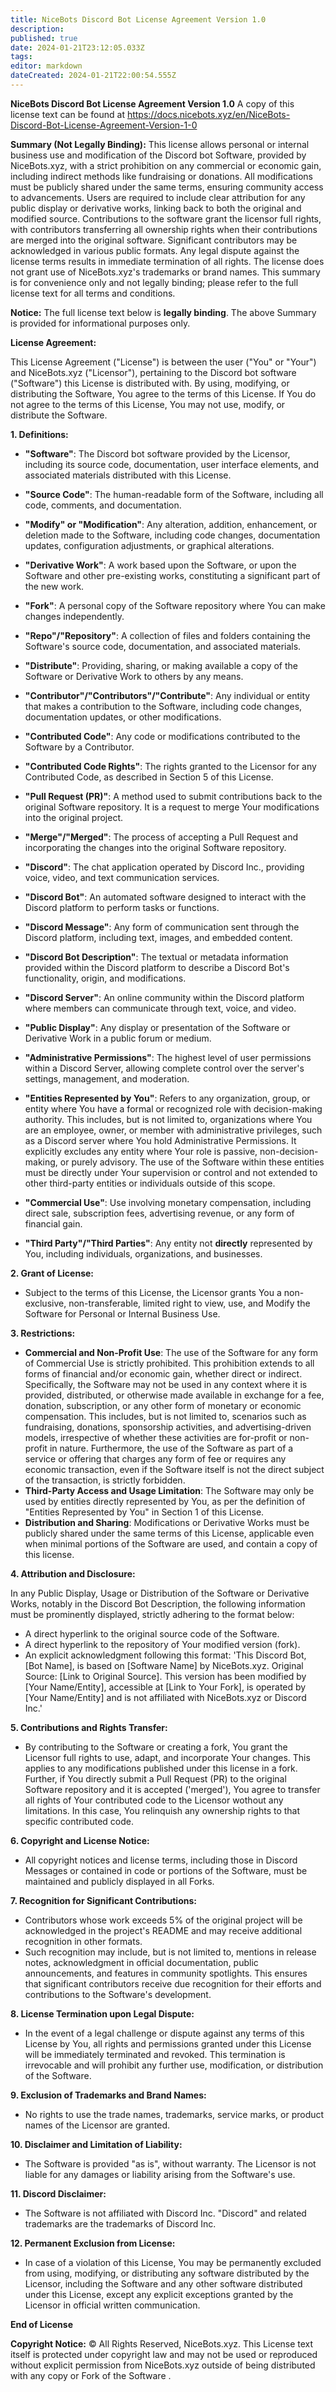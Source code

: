 ```yaml
---
title: NiceBots Discord Bot License Agreement Version 1.0
description: 
published: true
date: 2024-01-21T23:12:05.033Z
tags: 
editor: markdown
dateCreated: 2024-01-21T22:00:54.555Z
---
```


**NiceBots Discord Bot License Agreement Version 1.0**
A copy of this license text can be found at https://docs.nicebots.xyz/en/NiceBots-Discord-Bot-License-Agreement-Version-1-0

**Summary (Not Legally Binding):** This license allows personal or internal business use and modification of the Discord bot Software, provided by NiceBots.xyz, with a strict prohibition on any commercial or economic gain, including indirect methods like fundraising or donations. All modifications must be publicly shared under the same terms, ensuring community access to advancements. Users are required to include clear attribution for any public display or derivative works, linking back to both the original and modified source. Contributions to the software grant the licensor full rights, with contributors transferring all ownership rights when their contributions are merged into the original software. Significant contributors may be acknowledged in various public formats. Any legal dispute against the license terms results in immediate termination of all rights. The license does not grant use of NiceBots.xyz's trademarks or brand names. This summary is for convenience only and not legally binding; please refer to the full license text for all terms and conditions.

**Notice:** The full license text below is **legally binding**. The above Summary is provided for informational purposes only.

**License Agreement:**

This License Agreement ("License") is between the user ("You" or "Your") and NiceBots.xyz ("Licensor"), pertaining to the Discord bot software ("Software") this License is distributed with. By using, modifying, or distributing the Software, You agree to the terms of this License. If You do not agree to the terms of this License, You may not use, modify, or distribute the Software.

**1. Definitions:**

- **"Software"**: The Discord bot software provided by the Licensor, including its source code, documentation, user interface elements, and associated materials distributed with this License.

- **"Source Code"**: The human-readable form of the Software, including all code, comments, and documentation.

- **"Modify" or "Modification"**: Any alteration, addition, enhancement, or deletion made to the Software, including code changes, documentation updates, configuration adjustments, or graphical alterations.

- **"Derivative Work"**: A work based upon the Software, or upon the Software and other pre-existing works, constituting a significant part of the new work.

- **"Fork"**: A personal copy of the Software repository where You can make changes independently.

- **"Repo"/"Repository"**: A collection of files and folders containing the Software's source code, documentation, and associated materials.

- **"Distribute"**: Providing, sharing, or making available a copy of the Software or Derivative Work to others by any means.

- **"Contributor"/"Contributors"/"Contribute"**: Any individual or entity that makes a contribution to the Software, including code changes, documentation updates, or other modifications.

- **"Contributed Code"**: Any code or modifications contributed to the Software by a Contributor.

- **"Contributed Code Rights"**: The rights granted to the Licensor for any Contributed Code, as described in Section 5 of this License.

- **"Pull Request (PR)"**: A method used to submit contributions back to the original Software repository. It is a request to merge Your modifications into the original project.

- **"Merge"/"Merged"**: The process of accepting a Pull Request and incorporating the changes into the original Software repository.

- **"Discord"**: The chat application operated by Discord Inc., providing voice, video, and text communication services.

- **"Discord Bot"**: An automated software designed to interact with the Discord platform to perform tasks or functions.

- **"Discord Message"**: Any form of communication sent through the Discord platform, including text, images, and embedded content.

- **"Discord Bot Description"**: The textual or metadata information provided within the Discord platform to describe a Discord Bot's functionality, origin, and modifications.

- **"Discord Server"**: An online community within the Discord platform where members can communicate through text, voice, and video.

- **"Public Display"**: Any display or presentation of the Software or Derivative Work in a public forum or medium.

- **"Administrative Permissions"**: The highest level of user permissions within a Discord Server, allowing complete control over the server's settings, management, and moderation.

- **"Entities Represented by You"**: Refers to any organization, group, or entity where You have a formal or recognized role with decision-making authority. This includes, but is not limited to, organizations where You are an employee, owner, or member with administrative privileges, such as a Discord server where You hold Administrative Permissions. It explicitly excludes any entity where Your role is passive, non-decision-making, or purely advisory. The use of the Software within these entities must be directly under Your supervision or control and not extended to other third-party entities or individuals outside of this scope.

- **"Commercial Use"**: Use involving monetary compensation, including direct sale, subscription fees, advertising revenue, or any form of financial gain.

- **"Third Party"/"Third Parties"**: Any entity not **directly** represented by You, including individuals, organizations, and businesses.

**2. Grant of License:**

- Subject to the terms of this License, the Licensor grants You a non-exclusive, non-transferable, limited right to view, use, and Modify the Software for Personal or Internal Business Use.

**3. Restrictions:**

- **Commercial and Non-Profit Use**: The use of the Software for any form of Commercial Use is strictly prohibited. This prohibition extends to all forms of financial and/or economic gain, whether direct or indirect. Specifically, the Software may not be used in any context where it is provided, distributed, or otherwise made available in exchange for a fee, donation, subscription, or any other form of monetary or economic compensation. This includes, but is not limited to, scenarios such as fundraising, donations, sponsorship activities, and advertising-driven models, irrespective of whether these activities are for-profit or non-profit in nature. Furthermore, the use of the Software as part of a service or offering that charges any form of fee or requires any economic transaction, even if the Software itself is not the direct subject of the transaction, is strictly forbidden.
- **Third-Party Access and Usage Limitation**: The Software may only be used by entities directly represented by You, as per the definition of "Entities Represented by You" in Section 1 of this License.
- **Distribution and Sharing**: Modifications or Derivative Works must be publicly shared under the same terms of this License, applicable even when minimal portions of the Software are used, and contain a copy of this license.

**4. Attribution and Disclosure:**

In any Public Display, Usage or Distribution of the Software or Derivative Works, notably in the Discord Bot Description, the following information must be prominently displayed, strictly adhering to the format below:

- A direct hyperlink to the original source code of the Software.
- A direct hyperlink to the repository of Your modified version (fork).
- An explicit acknowledgment following this format: 'This Discord Bot, [Bot Name], is based on [Software Name] by NiceBots.xyz. Original Source: [Link to Original Source]. This version has been modified by [Your Name/Entity], accessible at [Link to Your Fork], is operated by [Your Name/Entity] and is not affiliated with NiceBots.xyz or Discord Inc.'

**5. Contributions and Rights Transfer:**

- By contributing to the Software or creating a fork, You grant the Licensor full rights to use, adapt, and incorporate Your changes. This applies to any modifications published under this license in a fork. Further, if You directly submit a Pull Request (PR) to the original Software repository and it is accepted ('merged'), You agree to transfer all rights of Your contributed code to the Licensor wothout any limitations. In this case, You relinquish any ownership rights to that specific contributed code.

**6. Copyright and License Notice:**

- All copyright notices and license terms, including those in Discord Messages or contained in code or portions of the Software, must be maintained and publicly displayed in all Forks.

**7. Recognition for Significant Contributions:**

- Contributors whose work exceeds 5% of the original project will be acknowledged in the project's README and may receive additional recognition in other formats.
- Such recognition may include, but is not limited to, mentions in release notes, acknowledgment in official documentation, public announcements, and features in community spotlights. This ensures that significant contributors receive due recognition for their efforts and contributions to the Software's development.

**8. License Termination upon Legal Dispute:**

- In the event of a legal challenge or dispute against any terms of this License by You, all rights and permissions granted under this License will be immediately terminated and revoked. This termination is irrevocable and will prohibit any further use, modification, or distribution of the Software.

**9. Exclusion of Trademarks and Brand Names:**

- No rights to use the trade names, trademarks, service marks, or product names of the Licensor are granted.

**10. Disclaimer and Limitation of Liability:**

- The Software is provided "as is", without warranty. The Licensor is not liable for any damages or liability arising from the Software's use.

**11. Discord Disclaimer:**

- The Software is not affiliated with Discord Inc. "Discord" and related trademarks are the trademarks of Discord Inc.

**12. Permanent Exclusion from License:**
- In case of a violation of this License, You may be permanently excluded from using, modifying, or distributing any software distributed by the Licensor, including the Software and any other software distributed under this License, except any explicit exceptions granted by the Licensor in official written communication.

**End of License**

**Copyright Notice:**
© All Rights Reserved, NiceBots.xyz. This License text itself is protected under copyright law and may not be used or reproduced without explicit permission from NiceBots.xyz outside of being distributed with any copy or Fork of the Software .